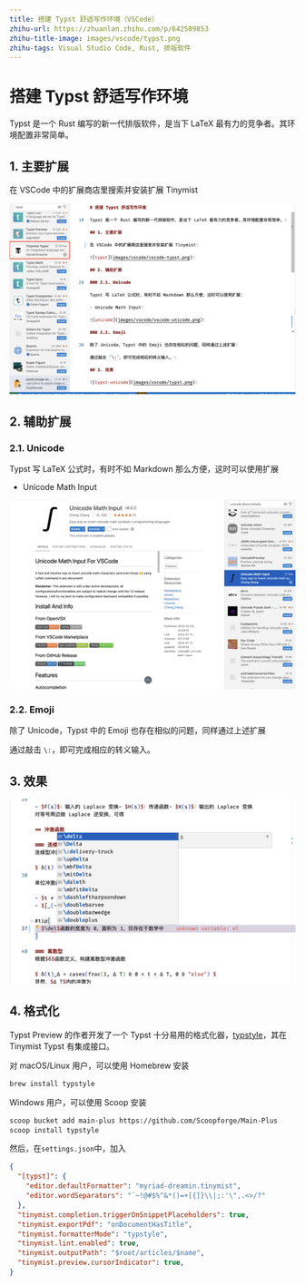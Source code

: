 ```yaml
---
title: 搭建 Typst 舒适写作环境（VSCode）
zhihu-url: https://zhuanlan.zhihu.com/p/642509853
zhihu-title-image: images/vscode/typst.png
zhihu-tags: Visual Studio Code, Rust, 排版软件
---
```


# 搭建 Typst 舒适写作环境

Typst 是一个 Rust 编写的新一代排版软件，是当下 LaTeX 最有力的竞争者。其环境配置非常简单。

## 1. 主要扩展

在 VSCode 中的扩展商店里搜索并安装扩展 Tinymist

![typst](images/vscode/vscode-typst.png)

## 2. 辅助扩展

### 2.1. Unicode

Typst 写 LaTeX 公式时，有时不如 Markdown 那么方便，这时可以使用扩展

- Unicode Math Input

![unicode](images/vscode/vscode-unicode.png)

### 2.2. Emoji

除了 Unicode，Typst 中的 Emoji 也存在相似的问题，同样通过上述扩展

通过敲击 `\:`，即可完成相应的转义输入。

## 3. 效果

![typst-unicode](images/vscode/typst.png)

## 4. 格式化

Typst Preview 的作者开发了一个 Typst 十分易用的格式化器，[typstyle](https://github.com/Enter-tainer/typstyle)，其在 Tinymist Typst 有集成接口。

对 macOS/Linux 用户，可以使用 Homebrew 安装

```sh
brew install typstyle
```

Windows 用户，可以使用 Scoop 安装

```sh
scoop bucket add main-plus https://github.com/Scoopforge/Main-Plus
scoop install typstyle
```

然后，在`settings.json`中，加入

```json
{
  "[typst]": {
    "editor.defaultFormatter": "myriad-dreamin.tinymist",
    "editor.wordSeparators": "`~!@#$%^&*()=+[{]}\\|;:'\",.<>/?"
  },
  "tinymist.completion.triggerOnSnippetPlaceholders": true,
  "tinymist.exportPdf": "onDocumentHasTitle",
  "tinymist.formatterMode": "typstyle",
  "tinymist.lint.enabled": true,
  "tinymist.outputPath": "$root/articles/$name",
  "tinymist.preview.cursorIndicator": true,
}
```
